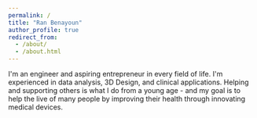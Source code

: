 ```yaml
---
permalink: /
title: "Ran Benayoun"
author_profile: true
redirect_from: 
  - /about/
  - /about.html
---
```


I'm an engineer and aspiring entrepreneur in every field of life. I'm experienced in data analysis, 3D Design, and clinical applications.
Helping and supporting others is what I do from a young age - and my goal is to help the live of many people by improving their health through innovating medical devices.
